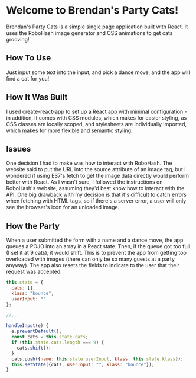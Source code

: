 # Welcome to Brendan's Party Cats!

Brendan's Party Cats is a simple single page application built with React. It uses the RoboHash image generator and CSS animations to get cats grooving!

## How To Use
  Just input some text into the input, and pick a dance move, and the app will find a cat for you!

## How It Was Built
  I used create-react-app to set up a React app with minimal configuration - in addition, it comes with CSS modules, which makes for easier styling, as CSS classes are locally scoped, and stylesheets are individually imported, which makes for more flexible and semantic styling.

## Issues
  One decision I had to make was how to interact with RoboHash. The website said to put the URL into the source attribute of an image tag, but I wondered if using ES7's fetch to get the image data directly would perform better with React. As I wasn't sure, I followed the instructions on RoboHash's website, assuming they'd best know how to interact with the API. One big drawback with my decision is that it's difficult to catch errors when fetching with HTML tags, so if there's a server error, a user will only see the browser's icon for an unloaded image.

## How the Party
  When a user submitted the form with a name and a dance move, the app queues a POJO into an array in a React state. Then, if the queue got too full (I set it at 9 cats), it would shift. This is to prevent the app from getting too overloaded with images (there can only be so many guests at a party anyway). The app also resets the fields to indicate to the user that their request was accepted.

  ```javascript
  this.state = {
    cats: [],
    klass: "bounce",
    userInput: ""
  };

  //...

  handleInput(e) {
    e.preventDefault();
    const cats = this.state.cats;
    if (this.state.cats.length === 9) {
      cats.shift();
    }
    cats.push({name: this.state.userInput, klass: this.state.klass});
    this.setState({cats, userInput: "", klass: "bounce"});
  }
  ```
